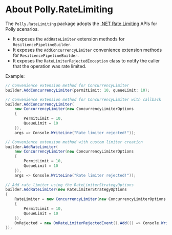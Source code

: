# About Polly.RateLimiting

The `Polly.RateLimiting` package adopts the [.NET Rate Limiting](https://devblogs.microsoft.com/dotnet/announcing-rate-limiting-for-dotnet/) APIs for Polly scenarios.

- It exposes the `AddRateLimiter` extension methods for `ResiliencePipelineBuilder`.
- It exposes the `AddConcurrencyLimiter` convenience extension methods for `ResiliencePipelineBuilder`.
- It exposes the `RateLimiterRejectedException` class to notify the caller that the operation was rate limited.

Example:

``` csharp
// Convenience extension method for ConcurrencyLimiter
builder.AddConcurrencyLimiter(permitLimit: 10, queueLimit: 10);

// Convenience extension method for ConcurrencyLimiter with callback
builder.AddConcurrencyLimiter(
    new ConcurrencyLimiter(new ConcurrencyLimiterOptions
    {
        PermitLimit = 10,
        QueueLimit = 10
    }),
    args => Console.WriteLine("Rate limiter rejected!"));

// Convenience extension method with custom limiter creation
builder.AddRateLimiter(
    new ConcurrencyLimiter(new ConcurrencyLimiterOptions
    {
        PermitLimit = 10,
        QueueLimit = 10
    }),
    args => Console.WriteLine("Rate limiter rejected!"));
    
// Add rate limiter using the RateLimiterStrategyOptions
builder.AddRateLimiter(new RateLimiterStrategyOptions
{
    RateLimiter = new ConcurrencyLimiter(new ConcurrencyLimiterOptions
    {
        PermitLimit = 10,
        QueueLimit = 10
    }),
    OnRejected = new OnRateLimiterRejectedEvent().Add(() => Console.WriteLine("Rate limiter rejected!"))
});
```

